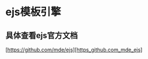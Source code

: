 #  ejs模板引擎 #

##  具体查看ejs官方文档 ##

[https://github.com/mde/ejs][https_github.com_mde_ejs]


[https_github.com_mde_ejs]: https://github.com/mde/ejs